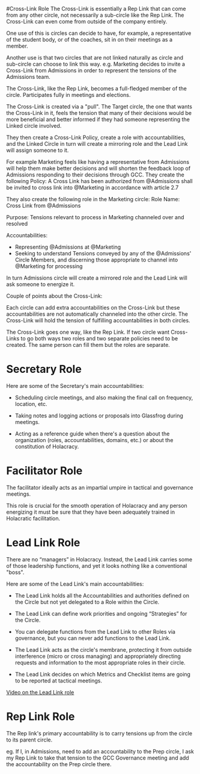 #Cross-Link Role
The Cross-Link is essentially a Rep Link that can come from any other circle, not necessarily a sub-circle like the Rep Link.  The Cross-Link can even come from outside of the company entirely.

One use of this is circles can decide to have, for example, a representative of the student body, or of the coaches, sit in on their meetings as a member.

Another use is that two circles that are not linked naturally as circle and sub-circle can choose to link this way.  e.g. Marketing decides to invite a Cross-Link from Admissions in order to represent the tensions of the Admissions team.

The Cross-Link, like the Rep Link, becomes a full-fledged member of the circle.  Participates fully in meetings and elections.

The Cross-Link is created via a "pull".  The Target circle, the one that wants the Cross-Link in it, feels the tension that many of their decisions would be more beneficial and better informed if they had someone representing the Linked circle involved.

They then create a Cross-Link Policy, create a role with accountabilities, and the Linked Circle in turn will create a mirroring role and the Lead Link will assign someone to it.

For example Marketing feels like having a representative from Admissions will help them make better decisions and will shorten the feedback loop of Admissions responding to their decisions through GCC.  They create the following Policy:
A Cross Link has been authorized from @Admissions shall be invited to cross link into @Marketing in accordance with article 2.7

They also create the following role in the Marketing circle:
Role Name: Cross Link from @Admissions

Purpose:
Tensions relevant to process in Marketing channeled over and resolved

Accountabilities:
- Representing @Admissions at @Marketing
- Seeking to understand Tensions conveyed by any of the @Admissions' Circle Members, and discerning those appropriate to channel into @Marketing for processing

In turn Admissions circle will create a mirrored role and the Lead Link will ask someone to energize it.

Couple of points about the Cross-Link:

Each circle can add extra accountabilities on the Cross-Link but these accountabilities are not automatically channeled into the other circle. The Cross-Link will hold the tension of fulfilling accountabilities in both circles.

The Cross-Link goes one way, like the Rep Link.  If two circle want Cross-Links to go both ways two roles and two separate policies need to be created.  The same person can fill them but the roles are separate.


# Secretary Role
 Here are some of the Secretary's main accountabilities:

- Scheduling circle meetings, and also making the final call on frequency, location, etc.

- Taking notes and logging actions or proposals into Glassfrog during meetings.

- Acting as a reference guide when there's a question about the organization (roles, accountabilities, domains, etc.) or about the constitution of Holacracy.

# Facilitator Role
The facilitator ideally acts as an impartial umpire in tactical and governance meetings.

This role is crucial for the smooth operation of Holacracy and any person energizing it must be sure that they have been adequately trained in Holacratic facilitation.

# Lead Link Role
There are no “managers” in Holacracy. Instead, the Lead Link carries some of those leadership functions, and yet it looks nothing like a conventional "boss".

Here are some of the Lead Link's main accountabilities:

- The Lead Link holds all the Accountabilities and authorities defined on the Circle but not yet delegated to a Role within the Circle.

- The Lead Link can define work priorities and ongoing “Strategies” for the Circle.

- You can delegate functions from the Lead Link to other Roles via governance, but you can never add functions to the Lead Link.

- The Lead Link acts as the circle's membrane, protecting it from outside interference (micro or cross managing) and appropriately directing requests and information to the most appropriate roles in their circle.

- The Lead Link decides on which Metrics and Checklist items are going to be reported at tactical meetings.

[Video on the Lead Link role](http://holacracy.org/resources/the-lead-link-role-in-holacracy)

# Rep Link Role
The Rep link's primary accountability is to carry tensions up from the circle to its parent circle.

eg. If I, in Admissions, need to add an accountability to the Prep circle, I ask my Rep Link to take that tension to the GCC Governance meeting and add the accountability on the Prep circle there.
